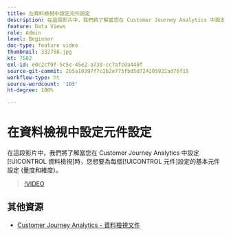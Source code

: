```yaml
---
title: 在資料檢視中設定元件設定
description: 在這段影片中，我們將了解當您在 Customer Journey Analytics 中設定「資料檢視」時，您想要為每個元件設定的基本元件設定 (量度和維度)。
feature: Data Views
role: Admin
level: Beginner
doc-type: feature video
thumbnail: 332788.jpg
kt: 7582
exl-id: e0c2cf9f-5c5e-45e2-a738-cc7afc0a440f
source-git-commit: 2b5a19397f7c2b2e775fbd5d724205922ad76f15
workflow-type: ht
source-wordcount: '103'
ht-degree: 100%

---
```


# 在資料檢視中設定元件設定

在這段影片中，我們將了解當您在 Customer Journey Analytics 中設定[!UICONTROL 資料檢視]時，您想要為每個[!UICONTROL 元件]設定的基本元件設定 (量度和維度)。

>[!VIDEO](https://video.tv.adobe.com/v/332788/?quality=12&learn=on)

## 其他資源

* [Customer Journey Analytics - 資料檢視文件](https://experienceleague.adobe.com/docs/analytics-platform/using/cja-dataviews/create-dataview.html)
